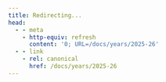 ```yaml
---
title: Redirecting...
head:
  - - meta
    - http-equiv: refresh
      content: '0; URL=/docs/years/2025-26'
  - - link
    - rel: canonical
      href: /docs/years/2025-26
---
```

